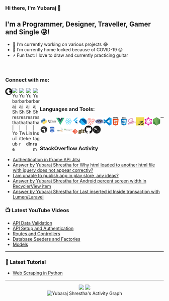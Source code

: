 ### Hi there, I'm Yubaraj 👋

## I'm a Programmer, Designer, Traveller, Gamer and Single 😜!
- 🔭 I’m currently working on various projects 😂
- 🌱 I’m currently home locked because of COVID-19 😔
- ⚡ Fun fact: I love to draw and currently practicing guitar

<br/>

### Connect with me:

[<img align="left" alt="Yubaraj Shrestha" width="22px" src="https://raw.githubusercontent.com/iconic/open-iconic/master/svg/globe.svg" />][website]
[<img align="left" alt="Yubaraj Shrestha | YouTube" width="22px" src="https://cdn.jsdelivr.net/npm/simple-icons@v3/icons/youtube.svg" />][youtube]
[<img align="left" alt="Yubaraj Shrestha | Twitter" width="22px" src="https://cdn.jsdelivr.net/npm/simple-icons@v3/icons/twitter.svg" />][twitter]
[<img align="left" alt="Yubaraj Shrestha | LinkedIn" width="22px" src="https://cdn.jsdelivr.net/npm/simple-icons@v3/icons/linkedin.svg" />][linkedin]
[<img align="left" alt="Yubaraj Shrestha | Instagram" width="22px" src="https://cdn.jsdelivr.net/npm/simple-icons@v3/icons/instagram.svg" />][instagram]

<br /><br />

### Languages and Tools:

<img align="left" alt="Python" height="26px" src="https://raw.githubusercontent.com/github/explore/80688e429a7d4ef2fca1e82350fe8e3517d3494d/topics/python/python.png" />
<img align="left" alt="Flask" height="26px" src="https://raw.githubusercontent.com/github/explore/80688e429a7d4ef2fca1e82350fe8e3517d3494d/topics/flask/flask.png" />
<img align="left" alt="Vue JS" height="26px" src="https://raw.githubusercontent.com/github/explore/80688e429a7d4ef2fca1e82350fe8e3517d3494d/topics/vue/vue.png" />
<img align="left" alt="React" height="26px" src="https://raw.githubusercontent.com/github/explore/80688e429a7d4ef2fca1e82350fe8e3517d3494d/topics/react/react.png" />
<img align="left" alt="Flutter" height="20px" src="https://raw.githubusercontent.com/github/explore/80688e429a7d4ef2fca1e82350fe8e3517d3494d/topics/flutter/flutter.png" />
<img align="left" alt="Dart" height="26px" src="https://raw.githubusercontent.com/github/explore/80688e429a7d4ef2fca1e82350fe8e3517d3494d/topics/dart/dart.png" />
<img align="left" alt="Laravel" height="26px" src="https://raw.githubusercontent.com/github/explore/80688e429a7d4ef2fca1e82350fe8e3517d3494d/topics/laravel/laravel.png" />
<img align="left" alt="Laravel" height="26px" src="https://raw.githubusercontent.com/github/explore/80688e429a7d4ef2fca1e82350fe8e3517d3494d/topics/php/php.png" />
<img align="left" alt="Visual Studio Code" height="26px" src="https://raw.githubusercontent.com/github/explore/80688e429a7d4ef2fca1e82350fe8e3517d3494d/topics/visual-studio-code/visual-studio-code.png" />
<img align="left" alt="HTML5" height="26px" src="https://raw.githubusercontent.com/github/explore/80688e429a7d4ef2fca1e82350fe8e3517d3494d/topics/html/html.png" />
<img align="left" alt="CSS3" height="26px" src="https://raw.githubusercontent.com/github/explore/80688e429a7d4ef2fca1e82350fe8e3517d3494d/topics/css/css.png" />
<img align="left" alt="Sass" height="26px" src="https://raw.githubusercontent.com/github/explore/80688e429a7d4ef2fca1e82350fe8e3517d3494d/topics/sass/sass.png" />
<img align="left" alt="JavaScript" height="26px" src="https://raw.githubusercontent.com/github/explore/80688e429a7d4ef2fca1e82350fe8e3517d3494d/topics/javascript/javascript.png" />
<img align="left" alt="GraphQL" height="26px" src="https://raw.githubusercontent.com/github/explore/80688e429a7d4ef2fca1e82350fe8e3517d3494d/topics/graphql/graphql.png" />
<img align="left" alt="Node.js" height="26px" src="https://raw.githubusercontent.com/github/explore/80688e429a7d4ef2fca1e82350fe8e3517d3494d/topics/nodejs/nodejs.png" />
<img align="left" alt="Deno" height="26px" src="https://raw.githubusercontent.com/github/explore/361e2821e2dea67711cde99c9c40ed357061cf27/topics/deno/deno.png" />
<img align="left" alt="SQL" height="26px" src="https://raw.githubusercontent.com/github/explore/80688e429a7d4ef2fca1e82350fe8e3517d3494d/topics/sql/sql.png" />
<img align="left" alt="MySQL" height="26px" src="https://raw.githubusercontent.com/github/explore/80688e429a7d4ef2fca1e82350fe8e3517d3494d/topics/mysql/mysql.png" />
<img align="left" alt="MongoDB" height="26px" src="https://raw.githubusercontent.com/github/explore/80688e429a7d4ef2fca1e82350fe8e3517d3494d/topics/mongodb/mongodb.png" />
<img align="left" alt="Git" height="38px" src="https://raw.githubusercontent.com/github/explore/80688e429a7d4ef2fca1e82350fe8e3517d3494d/topics/git/git.png" />
<img align="left" alt="GitHub" height="26px" src="https://raw.githubusercontent.com/github/explore/78df643247d429f6cc873026c0622819ad797942/topics/github/github.png" />
<img align="left" alt="Terminal" height="26px" src="https://raw.githubusercontent.com/github/explore/80688e429a7d4ef2fca1e82350fe8e3517d3494d/topics/terminal/terminal.png" />

---

<br /><br /><br />

### StackOverflow Activity
<!-- STACKOVERFLOW:START -->
- [Authentication in Iframe APi Jitsi](https://stackoverflow.com/questions/62578288/authentication-in-iframe-api-jitsi)
- [Answer by Yubaraj Shrestha for Why html loaded to another html file with jquery does not appear correctly?](https://stackoverflow.com/questions/59340437/why-html-loaded-to-another-html-file-with-jquery-does-not-appear-correctly/59341976#59341976)
- [I am unable to publish app in play store, any ideas?](https://stackoverflow.com/questions/56032512/i-am-unable-to-publish-app-in-play-store-any-ideas)
- [Answer by Yubaraj Shrestha for Android percent screen width in RecyclerView item](https://stackoverflow.com/questions/51201482/android-percent-screen-width-in-recyclerview-item/51387079#51387079)
- [Answer by Yubaraj Shrestha for Last inserted id Inside transaction with Lumen/Laravel](https://stackoverflow.com/questions/51380219/last-inserted-id-inside-transaction-with-lumen-laravel/51382453#51382453)
<!-- STACKOVERFLOW:END -->

### 📺 Latest YouTube Videos
<!-- YOUTUBE:START -->
- [API Data Validation](https://www.youtube.com/watch?v=1e2jEDgfZR4)
- [API Setup and Authentication](https://www.youtube.com/watch?v=RNpNvFTGMes)
- [Routes and Controllers](https://www.youtube.com/watch?v=m57z4D4t794)
- [Database Seeders and Factories](https://www.youtube.com/watch?v=yfMCaUmaDVU)
- [Models](https://www.youtube.com/watch?v=AL8HIOf2bFI)
<!-- YOUTUBE:END -->

---

### 📕 Latest Tutorial
<!-- BLOG-POST-LIST:START -->
- [Web Scraping in Python](https://yubarajshrestha.com.np/tutorials/web-scraping-in-python)
<!-- BLOG-POST-LIST:END -->

---

<p align="center">
<img src="https://github-readme-stats.vercel.app/api?username=yubarajshrestha&show_icons=true&count_private=true&icon_color=0366d6&text_color=24292e&bg_color=ffffff&hide_title=true" />
<img src="https://github-readme-stats.vercel.app/api/top-langs/?username=yubarajshrestha&theme=default&line_height=27&layout=compact&langs_count=6" /><br/>
<img alt="Yubaraj Shrestha's Activity Graph" src="https://activity-graph.herokuapp.com/graph?username=yubarajshrestha&hide_border=true" />
</p>

[website]: https://yubarajshrestha.com.np
[twitter]: https://twitter.com/meyubaraj
[youtube]: https://youtube.com/YubarajShrestha_YS
[instagram]: https://instagram.com/meyubaraj
[linkedin]: https://linkedin.com/in/meyubaraj
